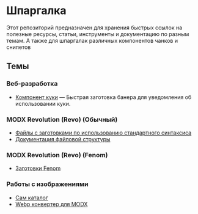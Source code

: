 # Шпаргалка

Этот репозиторий предназначен для хранения быстрых ссылок на полезные ресурсы, статьи, инструменты и документацию по разным темам. А также для шпаргалак различных компонентов чанков и снипетов

## Темы

### Веб-разработка

- [Компонент куки](./web_cheat_sheet/cookie.html) — Быстрая заготовка банера для уведомления об использовании куки.

### MODX Revolution (Revo) (Обычный)

- [Файлы с заготовками по использованию стандартного синтаксиса ](./modx_defulte/)
- [Документация файловой структуры](https://webinmind.ru/modx/documentation/what-is-modx/directory-structure)

### MODX Revolution (Revo) (Fenom)

- [Заготовки Fenom](./modx_fenom/)

### Работы с изображениями

- [Сам каталог](./work_image/)
- [Webp конвертер для MODX](./work_image/WEB_CONFERT.md)


